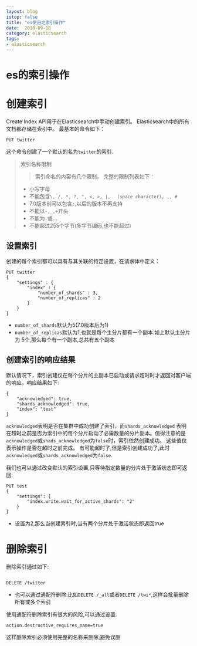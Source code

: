 ```yaml
---
layout: blog
istop: false
title: "es使用之索引操作"
date:  2018-09-18
category: elasticsearch
tags:
- elasticsearch
---
```

es的索引操作
===

# 创建索引
Create Index API用于在Elasticsearch中手动创建索引。
 Elasticsearch中的所有文档都存储在索引中。
最基本的命令如下：
```
PUT twitter
```
这个命令创建了一个默认的名为`twitter`的索引.
> 索引名称限制
>> 索引命名的内容有几个限制。 完整的限制列表如下：
> * 小写字母
> * 不能包含`\, /, *, ?, ", <, >, |, ` ` (space character), ,, #`
> * 7.0版本前可以包含`:`,以后的版本不再支持
> * 不能以`-,_,+`开头
> * 不能为`.`或`..`
> * 不能超过255个字节(多字节编码,也不能超过)

## 设置索引
创建的每个索引都可以具有与其关联的特定设置，在请求体中定义：
```
PUT twitter
{
    "settings" : {
        "index" : {
            "number_of_shards" : 3, 
            "number_of_replicas" : 2 
        }
    }
}
```
* `number_of_shards`默认为5(7.0版本后为1)
* `number_of_replicas`默认为1,也就是每个主分片都有一个副本.如上默认主分片为
5个,那么每个有一个副本,总共有五个副本

## 创建索引的响应结果
默认情况下，索引创建仅在每个分片的主副本已启动或请求超时时才返回对客户端
的响应。响应结果如下:
```
{
    "acknowledged": true,
    "shards_acknowledged": true,
    "index": "test"
}
``` 
`acknowledged`表明是否在集群中成功创建了索引，而`shards_acknowledged`
表明在超时之前是否为索引中的每个分片启动了必需数量的分片副本。值得注意的是`acknowledged`或`shads_acknowledged`为`false`时，索引依然创建成功。
这些值仅表示操作是否在超时之前完成。 有可能超时了,但是索引创建成功了,此时
`acknowledged`或`shards_acknowledged`为`false`.


我们也可以通过改变默认的索引设置,只等待指定数量的分片处于激活状态即可返回:
```
PUT test
{
    "settings": {
        "index.write.wait_for_active_shards": "2"
    }
}
```
* 设置为2,那么当创建索引时,当有两个分片处于激活状态即返回true

# 删除索引
删除索引通过如下:
```

DELETE /twitter
```
* 也可以通过通配符删除:比如`DELETE /_all`或者`DELETE /twi*`,这样会批量删除所有或多个索引

使用通配符删除索引有很大的风险,可以通过设置:
```
action.destructive_requires_name=true
```
这样删除索引必须使用完整的名称来删除,避免误删